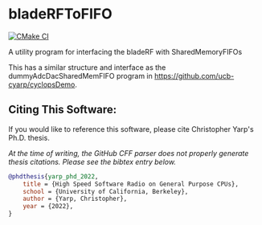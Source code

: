 # bladeRFToFIFO
[![CMake CI](https://github.com/ucb-cyarp/bladeRFToFIFO/actions/workflows/cmake.yml/badge.svg)](https://github.com/ucb-cyarp/bladeRFToFIFO/actions/workflows/cmake.yml)

A utility program for interfacing the bladeRF with SharedMemoryFIFOs

This has a similar structure and interface as the dummyAdcDacSharedMemFIFO program in https://github.com/ucb-cyarp/cyclopsDemo.

## Citing This Software:
If you would like to reference this software, please cite Christopher Yarp's Ph.D. thesis.

*At the time of writing, the GitHub CFF parser does not properly generate thesis citations.  Please see the bibtex entry below.*

```bibtex
@phdthesis{yarp_phd_2022,
	title = {High Speed Software Radio on General Purpose CPUs},
	school = {University of California, Berkeley},
	author = {Yarp, Christopher},
	year = {2022},
}
```

